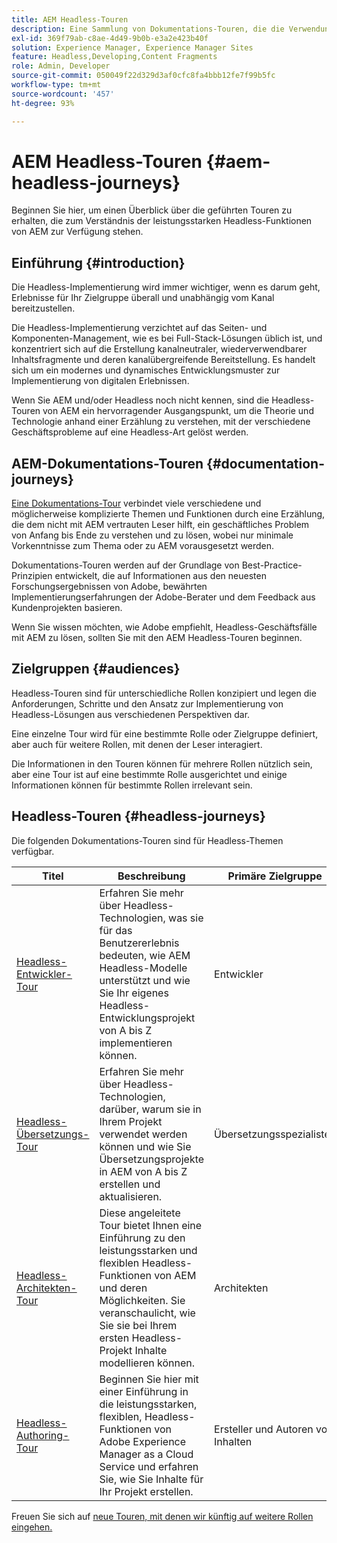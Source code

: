```yaml
---
title: AEM Headless-Touren
description: Eine Sammlung von Dokumentations-Touren, die die Verwendung von Adobe Experience Manager als Headless-CMS beschreiben.
exl-id: 369f79ab-c8ae-4d49-9b0b-e3a2e423b40f
solution: Experience Manager, Experience Manager Sites
feature: Headless,Developing,Content Fragments
role: Admin, Developer
source-git-commit: 050049f22d329d3af0cfc8fa4bbb12fe7f99b5fc
workflow-type: tm+mt
source-wordcount: '457'
ht-degree: 93%

---
```


# AEM Headless-Touren {#aem-headless-journeys}

Beginnen Sie hier, um einen Überblick über die geführten Touren zu erhalten, die zum Verständnis der leistungsstarken Headless-Funktionen von AEM zur Verfügung stehen.

## Einführung {#introduction}

Die Headless-Implementierung wird immer wichtiger, wenn es darum geht, Erlebnisse für Ihr Zielgruppe überall und unabhängig vom Kanal bereitzustellen.

Die Headless-Implementierung verzichtet auf das Seiten- und Komponenten-Management, wie es bei Full-Stack-Lösungen üblich ist, und konzentriert sich auf die Erstellung kanalneutraler, wiederverwendbarer Inhaltsfragmente und deren kanalübergreifende Bereitstellung. Es handelt sich um ein modernes und dynamisches Entwicklungsmuster zur Implementierung von digitalen Erlebnissen.

Wenn Sie AEM und/oder Headless noch nicht kennen, sind die Headless-Touren von AEM ein hervorragender Ausgangspunkt, um die Theorie und Technologie anhand einer Erzählung zu verstehen, mit der verschiedene Geschäftsprobleme auf eine Headless-Art gelöst werden.

## AEM-Dokumentations-Touren {#documentation-journeys}

[Eine Dokumentations-Tour](/help/journey-documentation/home.md) verbindet viele verschiedene und möglicherweise komplizierte Themen und Funktionen durch eine Erzählung, die dem nicht mit AEM vertrauten Leser hilft, ein geschäftliches Problem von Anfang bis Ende zu verstehen und zu lösen, wobei nur minimale Vorkenntnisse zum Thema oder zu AEM vorausgesetzt werden.

Dokumentations-Touren werden auf der Grundlage von Best-Practice-Prinzipien entwickelt, die auf Informationen aus den neuesten Forschungsergebnissen von Adobe, bewährten Implementierungserfahrungen der Adobe-Berater und dem Feedback aus Kundenprojekten basieren.

Wenn Sie wissen möchten, wie Adobe empfiehlt, Headless-Geschäftsfälle mit AEM zu lösen, sollten Sie mit den AEM Headless-Touren beginnen.

## Zielgruppen {#audiences}

Headless-Touren sind für unterschiedliche Rollen konzipiert und legen die Anforderungen, Schritte und den Ansatz zur Implementierung von Headless-Lösungen aus verschiedenen Perspektiven dar.

Eine einzelne Tour wird für eine bestimmte Rolle oder Zielgruppe definiert, aber auch für weitere Rollen, mit denen der Leser interagiert.

Die Informationen in den Touren können für mehrere Rollen nützlich sein, aber eine Tour ist auf eine bestimmte Rolle ausgerichtet und einige Informationen können für bestimmte Rollen irrelevant sein.

## Headless-Touren {#headless-journeys}

Die folgenden Dokumentations-Touren sind für Headless-Themen verfügbar.

| Titel | Beschreibung | Primäre Zielgruppe |
|---|---|---|
| [Headless-Entwickler-Tour](/help/journey-headless/developer/overview.md) | Erfahren Sie mehr über Headless-Technologien, was sie für das Benutzererlebnis bedeuten, wie AEM Headless-Modelle unterstützt und wie Sie Ihr eigenes Headless-Entwicklungsprojekt von A bis Z implementieren können. | Entwickler |
| [Headless-Übersetzungs-Tour](/help/journey-headless/translation/overview.md) | Erfahren Sie mehr über Headless-Technologien, darüber, warum sie in Ihrem Projekt verwendet werden können und wie Sie Übersetzungsprojekte in AEM von A bis Z erstellen und aktualisieren. | Übersetzungsspezialisten |
| [Headless-Architekten-Tour](/help/journey-headless/architect/overview.md) | Diese angeleitete Tour bietet Ihnen eine Einführung zu den leistungsstarken und flexiblen Headless-Funktionen von AEM und deren Möglichkeiten. Sie veranschaulicht, wie Sie sie bei Ihrem ersten Headless-Projekt Inhalte modellieren können. | Architekten |
| [Headless-Authoring-Tour](/help/journey-headless/author/overview.md) | Beginnen Sie hier mit einer Einführung in die leistungsstarken, flexiblen, Headless-Funktionen von Adobe Experience Manager as a Cloud Service und erfahren Sie, wie Sie Inhalte für Ihr Projekt erstellen. | Ersteller und Autoren von Inhalten |

Freuen Sie sich auf [neue Touren, mit denen wir künftig auf weitere Rollen eingehen.](/help/journey-documentation/home.md#journeys)
